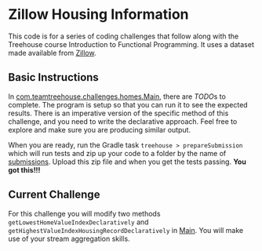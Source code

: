# Zillow Housing Information

This code is for a series of coding challenges that follow along with the 
Treehouse course Introduction to Functional Programming.  It uses a dataset made available from [Zillow](https://www.zillow.com/research/data/).

## Basic Instructions
In [com.teamtreehouse.challenges.homes.Main](src/main/java/com/teamtreehouse/challenges/homes/Main.java),
there are *TODO*s to complete.  The program is setup so that you can run it to see the expected results.
There is an imperative version of the specific method of this challenge, and you need to write the declarative
approach.  Feel free to explore and make sure you are producing similar output.

When you are ready, run the Gradle task `treehouse > prepareSubmission` which will run tests and
zip up your code to a folder by the name of [submissions](submissions).  Upload this zip file
and when you get the tests passing.  **You got this!!!**

## Current Challenge
For this challenge you will modify two methods `getLowestHomeValueIndexDeclaratively` and `getHighestValueIndexHousingRecordDeclaratively`
in [Main](src/main/java/com/teamtreehouse/challenges/homes/Main.java).  You will make use of 
your stream aggregation skills.